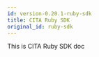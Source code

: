 ```yaml
---
id: version-0.20.1-ruby-sdk
title: CITA Ruby SDK
original_id: ruby-sdk
---
```


This is CITA Ruby SDK doc